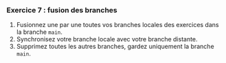 ### Exercice 7 : fusion des branches

1. Fusionnez une par une toutes vos branches locales des exercices dans la branche `main`.
2. Synchronisez votre branche locale avec votre branche distante.
3. Supprimez toutes les autres branches, gardez uniquement la branche `main`.